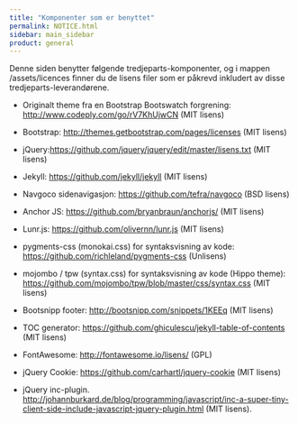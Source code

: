 ```yaml
---
title: "Komponenter som er benyttet"
permalink: NOTICE.html
sidebar: main_sidebar
product: general
---
```


Denne siden benytter følgende tredjeparts-komponenter, og i mappen /assets/licences finner du de lisens filer som er påkrevd inkludert av disse tredjeparts-leverandørene.


* Originalt theme fra en Bootstrap Bootswatch forgrening: <http://www.codeply.com/go/rV7KhUjwCN> (MIT lisens)

* Bootstrap: <http://themes.getbootstrap.com/pages/licenses> (MIT lisens)

* jQuery:<https://github.com/jquery/jquery/edit/master/lisens.txt> (MIT lisens)

* Jekyll: <https://github.com/jekyll/jekyll> (MIT lisens)

* Navgoco sidenavigasjon: <https://github.com/tefra/navgoco> (BSD lisens)

* Anchor JS: <https://github.com/bryanbraun/anchorjs/> (MIT lisens)

* Lunr.js: <https://github.com/olivernn/lunr.js> (MIT lisens)

* pygments-css (monokai.css) for syntaksvisning av kode: <https://github.com/richleland/pygments-css> (Unlisens)

* mojombo / tpw (syntax.css) for syntaksvisning av kode (Hippo theme): <https://github.com/mojombo/tpw/blob/master/css/syntax.css> (MIT lisens)

* Bootsnipp footer: <http://bootsnipp.com/snippets/1KEEq> (MIT lisens)

* TOC generator: <https://github.com/ghiculescu/jekyll-table-of-contents> (MIT lisens)

* FontAwesome: <http://fontawesome.io/lisens/> (GPL)

* jQuery Cookie: <https://github.com/carhartl/jquery-cookie> (MIT lisens)

* jQuery inc-plugin. <http://johannburkard.de/blog/programming/javascript/inc-a-super-tiny-client-side-include-javascript-jquery-plugin.html> (MIT lisens).
